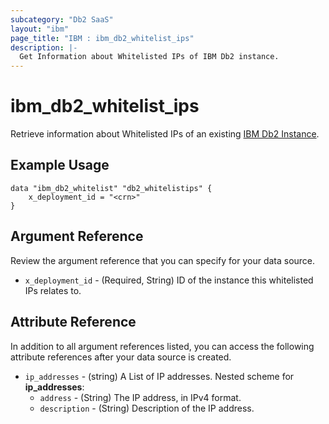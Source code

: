 ```yaml
---
subcategory: "Db2 SaaS"
layout: "ibm"
page_title: "IBM : ibm_db2_whitelist_ips"
description: |-
  Get Information about Whitelisted IPs of IBM Db2 instance.
---
```


# ibm_db2_whitelist_ips

Retrieve information about Whitelisted IPs of an existing [IBM Db2 Instance](https://cloud.ibm.com/docs/Db2onCloud).

## Example Usage

```hcl
data "ibm_db2_whitelist" "db2_whitelistips" {
    x_deployment_id = "<crn>"
}
```

## Argument Reference

Review the argument reference that you can specify for your data source.

* `x_deployment_id` - (Required, String) ID of the instance this whitelisted IPs relates to.

## Attribute Reference

In addition to all argument references listed, you can access the following attribute references after your data source is created.
* `ip_addresses` - (string) A List of IP addresses.
Nested scheme for **ip_addresses**:
    * `address` - (String) The IP address, in IPv4 format.
    * `description` - (String) Description of the IP address.